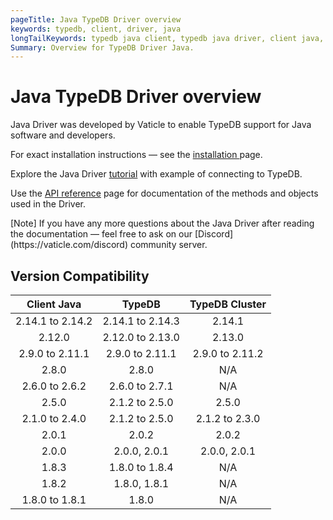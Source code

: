 ```yaml
---
pageTitle: Java TypeDB Driver overview
keywords: typedb, client, driver, java
longTailKeywords: typedb java client, typedb java driver, client java, java driver
Summary: Overview for TypeDB Driver Java.
---
```


# Java TypeDB Driver overview

Java Driver was developed by Vaticle to enable TypeDB support for Java software and developers.

For exact installation instructions — see the [installation ](031-java-install.md) page.

Explore the Java Driver [tutorial](032-java-tutorial.md) with example of connecting to TypeDB.

Use the [API reference](033-java-api-ref.md) page for documentation of the methods and objects used in the Driver.

<div class="note">
[Note]
If you have any more questions about the Java Driver after reading the documentation — feel free to ask on our 
[Discord](https://vaticle.com/discord) community server.
</div>

## Version Compatibility

|   Client Java    |      TypeDB      | TypeDB Cluster  |
|:----------------:|:----------------:|:---------------:|
| 2.14.1 to 2.14.2 | 2.14.1 to 2.14.3 |     2.14.1      |
|      2.12.0      | 2.12.0 to 2.13.0 |     2.13.0      |
| 2.9.0 to 2.11.1  | 2.9.0 to 2.11.1  | 2.9.0 to 2.11.2 |
|      2.8.0       |      2.8.0       |       N/A       |
|  2.6.0 to 2.6.2  |  2.6.0 to 2.7.1  |       N/A       |
|      2.5.0       |  2.1.2 to 2.5.0  |      2.5.0      |
|  2.1.0 to 2.4.0  |  2.1.2 to 2.5.0  | 2.1.2 to 2.3.0  |
|      2.0.1       |      2.0.2       |      2.0.2      |
|      2.0.0       |   2.0.0, 2.0.1   |  2.0.0, 2.0.1   |
|      1.8.3       |  1.8.0 to 1.8.4  |       N/A       |
|      1.8.2       |   1.8.0, 1.8.1   |       N/A       |
|  1.8.0 to 1.8.1  |      1.8.0       |       N/A       |

